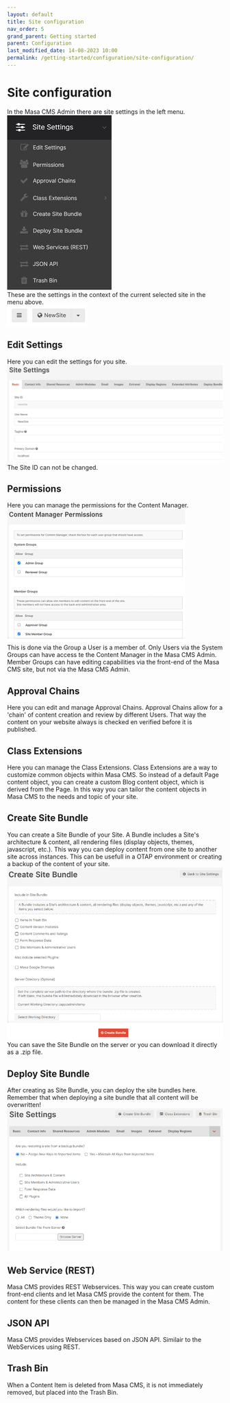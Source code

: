 ```yaml
---
layout: default
title: Site configuration
nav_order: 5
grand_parent: Getting started
parent: Configuration
last_modified_date: 14-08-2023 10:00
permalink: /getting-started/configuration/site-configuration/
---
```


# Site configuration  
In the Masa CMS Admin there are site settings in the left menu.  
![siteconfigmenu](/assets/01_getting-started/03_configuration/05_site_configuration/site_configuration_menu.png)  
These are the settings in the context of the current selected site in the menu above.  
![siteconfigcurrentsite](/assets/01_getting-started/03_configuration/05_site_configuration/site_configuration_current_site.png)  

## Edit Settings
Here you can edit the settings for you site.  
![siteconfigsettings](/assets/01_getting-started/03_configuration/05_site_configuration/site_configuration_settings.png)  
The Site ID can not be changed.

## Permissions
Here you can manage the permissions for the Content Manager.  
![siteconfigpermissions](/assets/01_getting-started/03_configuration/05_site_configuration/site_configuration_permissions.png)  
This is done via the Group a User is a member of. Only Users via the System Groups can have access te the Content Manager in the Masa CMS Admin. Member Groups can have editing capabilities via the front-end of the Masa CMS site, but not via the Masa CMS Admin.

## Approval Chains
Here you can edit and manage Approval Chains. Approval Chains allow for a 'chain' of content creation and review by different Users. That way the content on your website always is checked en verified before it is published.

## Class Extensions
Here you can manage the Class Extensions. Class Extensions are a way to customize common objects within Masa CMS. So instead of a default Page content object, you can create a custom Blog content object, which is derived from the Page. In this way you can tailor the content objects in Masa CMS to the needs and topic of your site.

## Create Site Bundle
You can create a Site Bundle of your Site. A Bundle includes a Site's architecture & content, all rendering files (display objects, themes, javascript, etc.). This way you can deploy content from one site to another site across instances. This can be usefull in a OTAP environment or creating a backup of the content of your site.
![siteconfigcreatesitebundle](/assets/01_getting-started/03_configuration/05_site_configuration/site_configuration_create_sitebundle.png)  
You can save the Site Bundle on the server or you can download it directly as a .zip file.

## Deploy Site Bundle
After creating as Site Bundle, you can deploy the site bundles here. Remember that when deploying a site bundle that all content will be overwritten!
![siteconfigdeploysitebundle](/assets/01_getting-started/03_configuration/05_site_configuration/site_configuration_deploy_sitebundle.png)  

## Web Service (REST)
Masa CMS provides REST Webservices. This way you can create custom front-end clients and let Masa CMS provide the content for them. The content for these clients can then be managed in the Masa CMS Admin.  

## JSON API
Masa CMS provides Webservices based on JSON API. Similair to the WebServices using REST.

## Trash Bin 
When a Content Item is deleted from Masa CMS, it is not immediately removed, but placed into the Trash Bin.